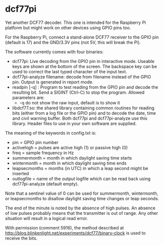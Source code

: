 dcf77pi
=======

Yet another DCF77 decoder. This one is intended for the Raspberry Pi platform
but might work on other devices using GPIO pins too.

For the Raspberry Pi, connect a stand-alone DCF77 receiver to the GPIO pin
(default is 17) and the GND/3.3V pins (not 5V, this will break the Pi).

The software currently comes with four binaries:

* dcf77pi: Live decoding from the GPIO pin in interactive mode. Useable keys
  are shown at the bottom of the screen. The backspace key can be used to
  correct the last typed character of the input text.
* dcf77pi-analyze filename: decode from filename instead of the GPIO pin.
  Output is generated in report mode.
* readpin [-q] : Program to test reading from the GPIO pin and decode the
  resulting bit. Send a SIGINT (Ctrl-C) to stop the program. Allowed parameters
  are:
  * -q do not show the raw input, default is to show it
* libdcf77.so: the shared library containing common routines for reading bits
  (either from a log file or the GPIO pin) and to decode the date, time and
  civil warning buffer. Both dcf77pi and dcf77pi-analyze use this library.
  Header files to use in your own software are supplied.

The meaning of the keywords in config.txt is:

* pin           = GPIO pin number
* activehigh    = pulses are active high (1) or passive high (0)
* freq          = sample frequency in Hz
* summermonth   = month in which daylight saving time starts
* wintermonth   = month in which daylight saving time ends
* leapsecmonths = months (in UTC) in which a leap second might be inserted
* outlogfile    = name of the output logfile which can be read back using
  dcf77pi-analyze (default empty).

Note that a sentinel value of 0 can be used for summermonth, wintermonth, or
leapsecmonths to disallow daylight saving time changes or leap seconds.

The end of the minute is noted by the absence of high pulses. An absence of low
pulses probably means that the transmitter is out of range. Any other situation
will result in a logical read error.

With permission (comment 5916), the method described at
http://blog.blinkenlight.net/experiments/dcf77/binary-clock is used to receive
the bits.
